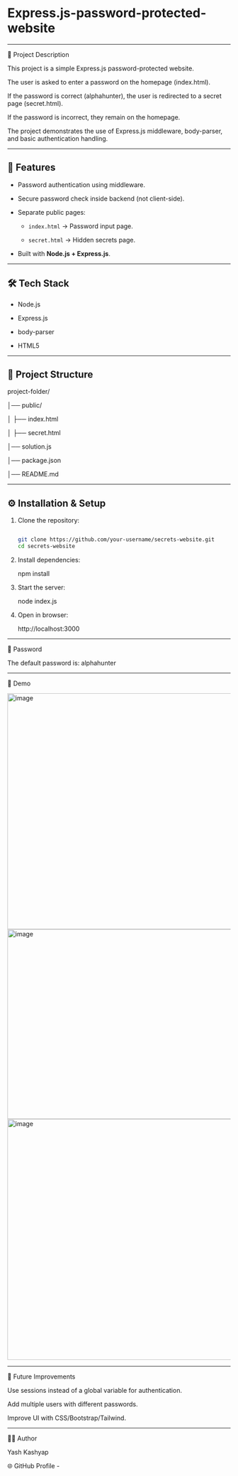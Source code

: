# Express.js-password-protected-website

---

📌 Project Description

This project is a simple Express.js password-protected website.

The user is asked to enter a password on the homepage (index.html).

If the password is correct (alphahunter), the user is redirected to a secret page (secret.html).

If the password is incorrect, they remain on the homepage.

The project demonstrates the use of Express.js middleware, body-parser, and basic authentication handling.

---

## 🚀 Features

- Password authentication using middleware.
  
- Secure password check inside backend (not client-side).
  
- Separate public pages:
  
  - `index.html` → Password input page.
    
  - `secret.html` → Hidden secrets page.
    
- Built with **Node.js + Express.js**.

---

## 🛠️ Tech Stack

- Node.js
  
- Express.js
  
- body-parser
  
- HTML5

---

## 📂 Project Structure

project-folder/

│── public/

│ ├── index.html

│ ├── secret.html

│── solution.js

│── package.json

│── README.md

---


## ⚙️ Installation & Setup

1. Clone the repository:
   
   ```bash
   
   git clone https://github.com/your-username/secrets-website.git
   cd secrets-website

2. Install dependencies:

   npm install
   
4. Start the server:

   node index.js
   
6. Open in browser:

   http://localhost:3000

---

🔑 Password

The default password is:
alphahunter

---

📸 Demo

<img width="1182" height="531" alt="image" src="https://github.com/user-attachments/assets/087e89c1-efbb-42fa-87a7-7e54ed298a92" />

<img width="912" height="427" alt="image" src="https://github.com/user-attachments/assets/af11908a-eb25-4863-a2b9-174c5d9a6d79" />

<img width="1181" height="542" alt="image" src="https://github.com/user-attachments/assets/e2a8bca9-2306-4609-87c3-cc9234f3c511" />

---

📌 Future Improvements

Use sessions instead of a global variable for authentication.

Add multiple users with different passwords.

Improve UI with CSS/Bootstrap/Tailwind.

---

👨‍💻 Author

Yash Kashyap

🌐 GitHub Profile - 


